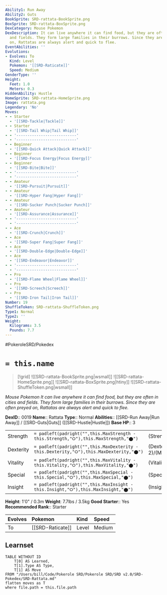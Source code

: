```yaml
---
Ability1: Run Away
Ability2: Guts
BookSprite: SRD-rattata-BookSprite.png
BoxSprite: SRD-rattata-BoxSprite.png
DexCategory: Mouse Pokemon
DexDescription: It can live anywhere it can find food, but they are often in cities
  and fields. They form large families in their burrows. Since they are often preyed
  on, Rattatas are always alert and quick to flee.
EventAbilities: ''
Evolutions:
- Evolves: To
  Kind: Level
  Pokemon: '[[SRD-Raticate]]'
  Speed: Medium
GenderType: ''
Height:
  Feet: 1.0
  Meters: 0.3
HiddenAbility: Hustle
HomeSprite: SRD-rattata-HomeSprite.png
Image: rattata.png
Legendary: 'No'
Moves:
- - Starter
  - '[[SRD-Tackle|Tackle]]'
- - Starter
  - '[[SRD-Tail Whip|Tail Whip]]'
- - '---------------------------'
  - '---------------------------'
- - Beginner
  - '[[SRD-Quick Attack|Quick Attack]]'
- - Beginner
  - '[[SRD-Focus Energy|Focus Energy]]'
- - Beginner
  - '[[SRD-Bite|Bite]]'
- - '---------------------------'
  - '---------------------------'
- - Amateur
  - '[[SRD-Pursuit|Pursuit]]'
- - Amateur
  - '[[SRD-Hyper Fang|Hyper Fang]]'
- - Amateur
  - '[[SRD-Sucker Punch|Sucker Punch]]'
- - Amateur
  - '[[SRD-Assurance|Assurance]]'
- - '---------------------------'
  - '---------------------------'
- - Ace
  - '[[SRD-Crunch|Crunch]]'
- - Ace
  - '[[SRD-Super Fang|Super Fang]]'
- - Ace
  - '[[SRD-Double-Edge|Double-Edge]]'
- - Ace
  - '[[SRD-Endeavor|Endeavor]]'
- - '---------------------------'
  - '---------------------------'
- - Pro
  - '[[SRD-Flame Wheel|Flame Wheel]]'
- - Pro
  - '[[SRD-Screech|Screech]]'
- - Pro
  - '[[SRD-Iron Tail|Iron Tail]]'
Number: 19
ShuffleToken: SRD-rattata-ShuffleToken.png
Type1: Normal
Type2: ''
Weight:
  Kilograms: 3.5
  Pounds: 7.7
---
```


#PokeroleSRD/Pokedex

# `= this.name`

> [!grid]
> ![[SRD-rattata-BookSprite.png|wsmall]]
> ![[SRD-rattata-HomeSprite.png]]
> ![[SRD-rattata-BoxSprite.png|htiny]]
> ![[SRD-rattata-ShuffleToken.png|wsmall]]


*Mouse Pokemon*
*It can live anywhere it can find food, but they are often in cities and fields. They form large families in their burrows. Since they are often preyed on, Rattatas are always alert and quick to flee.*

**DexID**:: 0019
**Name**:: Rattata
**Type**:: Normal
**Abilities**:: [[SRD-Run Away|Run Away]] / [[SRD-Guts|Guts]] ([[SRD-Hustle|Hustle]])
**Base HP**:: 3

|           |                                                                                        |                                          |
| --------- | -------------------------------------------------------------------------------------- | ---------------------------------------- |
| Strength  | `= padleft(padright("",this.MaxStrength - this.Strength,"⭘"),this.MaxStrength,"⬤")`    | (Strength::2)/(MaxStrength::4)   |
| Dexterity | `= padleft(padright("",this.MaxDexterity - this.Dexterity,"⭘"),this.MaxDexterity,"⬤")` | (Dexterity:: 2)/(MaxDexterity::5) |
| Vitality  | `= padleft(padright("",this.MaxVitality - this.Vitality,"⭘"),this.MaxVitality,"⬤")`    | (Vitality::1)/(MaxVitality::3)   |
| Special   | `= padleft(padright("",this.MaxSpecial - this.Special,"⭘"),this.MaxSpecial,"⬤")`       | (Special::1)/(MaxSpecial::3)     |
| Insight   | `= padleft(padright("",this.MaxInsight - this.Insight,"⭘"),this.MaxInsight,"⬤")`       | (Insight::1)/(MaxInsight::3)     |

**Height**: 1'0" / 0.3m
**Weight**: 7.7lbs / 3.5kg
**Good Starter**:: Yes
**Recommended Rank**:: Starter

| Evolves   | Pokemon          | Kind   | Speed   |
|:----------|:-----------------|:-------|:--------|
| To        | [[SRD-Raticate]] | Level  | Medium  |

## Learnset

```dataview
TABLE WITHOUT ID
    T[0] AS Learned,
    T[1].Type AS Type,
    T[1] AS Move
FROM "/Users/bill/Code/Pokerole SRD/Pokerole SRD/SRD v2.0/SRD-Pokedex/SRD-Rattata.md"
flatten moves as T
where file.path = this.file.path
```
